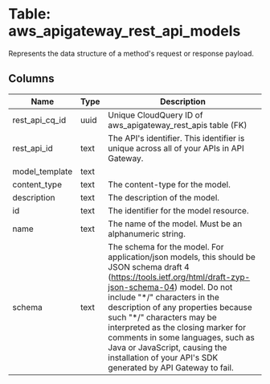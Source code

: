 
# Table: aws_apigateway_rest_api_models
Represents the data structure of a method's request or response payload.
## Columns
| Name        | Type           | Description  |
| ------------- | ------------- | -----  |
|rest_api_cq_id|uuid|Unique CloudQuery ID of aws_apigateway_rest_apis table (FK)|
|rest_api_id|text|The API's identifier. This identifier is unique across all of your APIs in API Gateway.|
|model_template|text||
|content_type|text|The content-type for the model.|
|description|text|The description of the model.|
|id|text|The identifier for the model resource.|
|name|text|The name of the model. Must be an alphanumeric string.|
|schema|text|The schema for the model. For application/json models, this should be JSON schema draft 4 (https://tools.ietf.org/html/draft-zyp-json-schema-04) model. Do not include "\*/" characters in the description of any properties because such "\*/" characters may be interpreted as the closing marker for comments in some languages, such as Java or JavaScript, causing the installation of your API's SDK generated by API Gateway to fail.|
